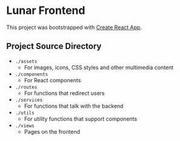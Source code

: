 # Lunar Frontend

This project was bootstrapped with [Create React App](https://github.com/facebook/create-react-app).

## Project Source Directory
- `./assets`
    - For images, icons, CSS styles and other multimedia content
- `./components`
    - For React components
- `./routes`
    - For functions that redirect users
- `./services`
    - For functions that talk with the backend
- `./utils`
    - For utility functions that support components
- `./views`
    - Pages on the frontend